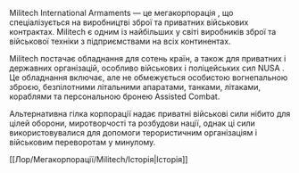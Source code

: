 Militech International Armaments — це мегакорпорація , що спеціалізується на виробництві зброї та приватних військових контрактах. Militech є одним із найбільших у світі виробників зброї та військової техніки з підприємствами на всіх континентах.

Militech постачає обладнання для сотень країн, а також для приватних і державних організацій, особливо військових і поліцейських сил NUSA . Це обладнання включає, але не обмежується особистою вогнепальною зброєю, безпілотними літальними апаратами, танками, літаками, кораблями та персональною бронею Assisted Combat.

Альтернативна гілка корпорації надає приватні військові сили нібито для цілей оборони, миротворчості та розбудови нації, однак ці сили використовувалися для допомоги терористичним організаціям і військовим переворотам у минулому.

[[Лор/Мегакорпорації/Militech/Історія|Історія]]
